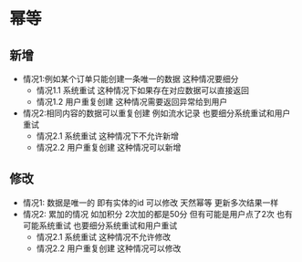 # 幂等
## 新增
* 情况1:例如某个订单只能创建一条唯一的数据 这种情况要细分
  * 情况1.1 系统重试 这种情况下如果存在对应数据可以直接返回
  * 情况1.2 用户重复创建 这种情况需要返回异常给到用户
* 情况2:相同内容的数据可以重复创建 例如流水记录 也要细分系统重试和用户重试
  * 情况2.1 系统重试 这种情况下不允许新增
  * 情况2.2 用户重复创建 这种情况可以新增
## 修改
* 情况1: 数据是唯一的 即有实体的id 可以修改 天然幂等 更新多次结果一样
* 情况2: 累加的情况 如加积分 2次加的都是50分 但有可能是用户点了2次 也有可能系统重试 也要细分系统重试和用户重试
  * 情况2.1 系统重试 这种情况不允许修改
  * 情况2.2 用户重复创建 这种情况可以修改